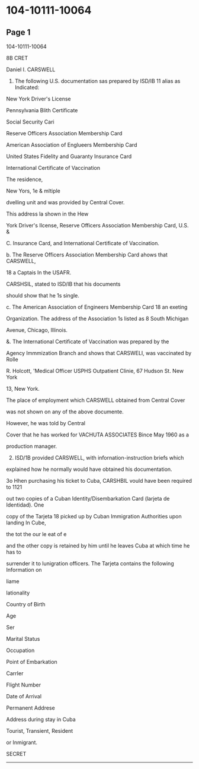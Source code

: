 # 104-10111-10064

## Page 1

104-10111-10064

8B CRET

Daniel I. CARSWELL

1. The following U.S. documentation sas prepared by ISD/IB 11 alias as Indicated:

New York Driver's License

Pennsylvania Blith Certificate

Social Security Cari

Reserve Officers Association Membership Card

American Association of Englueers Membership Card

United States Fidelity and Guaranty Insurance Card

International Certificate of Vaccination

The residence,

New Yors, 1e & mltiple

dvelling unit and was provided by Central Cover.

This address la shown in the Hew

York Driver's Ilcense, Reserve Officers Association Membership Card, U.S. &

C. Insurance Card, and International Certificate of Vaccination.

b. The Reserve Officers Association Membership Card ahows that CARSWELL,

18 a Captais In the USAFR.

CARSHSIL, stated to ISD/IB that his documents

should show that he 1s single.

c. The American Association of Engineers Membership Card 18 an exeting

Organization. The address of the Association 1s listed as 8 South Michigan

Avenue, Chicago, Illinois.

&. The International Certificate of Vaccination was prepared by the

Agency Immmization Branch and shows that CARSWELI, was vaccinated by Rolle

R. Holcott, 'Medical Officer USPHS Outpatient Clinie, 67 Hudson St. New York

13, New York.

The place of employment which CARSWELL obtained from Central Cover

was not shown on any of the above documente.

However, he was told by Central

Cover that he has worked for VACHUTA ASSOCIATES Bince May 1960 as a

production manager.

2. ISD/1B provided CARSWELL, with infornation-instruction briefs which

explained how he normally would have obtained his documentation.

3o Hhen purchasing his ticket to Cuba, CARSHBIL vould have been required to 1121

out two copies of a Cuban Identity/Disembarkation Card (larjeta de Identidad). One

copy of the Tarjeta 18 picked up by Cuban Immigration Authorities upon landing In Cube,

the tot the our le eat of e

and the other copy is retained by him until he leaves Cuba at which time he has to

surrender it to lunigration officers. The Tarjeta contains the following Information on

liame

lationality

Country of Birth

Age

Ser

Marital Status

Occupation

Point of Embarkation

CarrIer

Flight Number

Date of Arrival

Permanent Addrese

Address during stay in Cuba

Tourist, Transient, Resident

or Inmigrant.

SECRET

---

